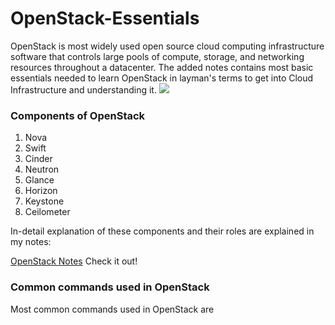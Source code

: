 # OpenStack-Essentials

OpenStack is most widely used open source cloud computing infrastructure software that controls large pools of compute, storage, and networking resources throughout a datacenter.
The added notes contains most basic essentials needed to learn OpenStack in layman's terms to get into Cloud Infrastructure and understanding it.
![](https://docs.openstack.org/ja/install-guide/_images/openstack-arch-kilo-logical-v1.png)

### Components of OpenStack
1) Nova
2) Swift
3) Cinder
4) Neutron
5) Glance
6) Horizon
7) Keystone
8) Ceilometer

In-detail explanation of these components and their roles are explained in my notes:

[OpenStack Notes](https://github.com/coolguy0704/OpenStack-Essentials/blob/main/OpenStack_Essentials_Notes.pdf "OpenStack Notes")
Check it out!

### Common commands used in OpenStack
Most common commands used in OpenStack are 

